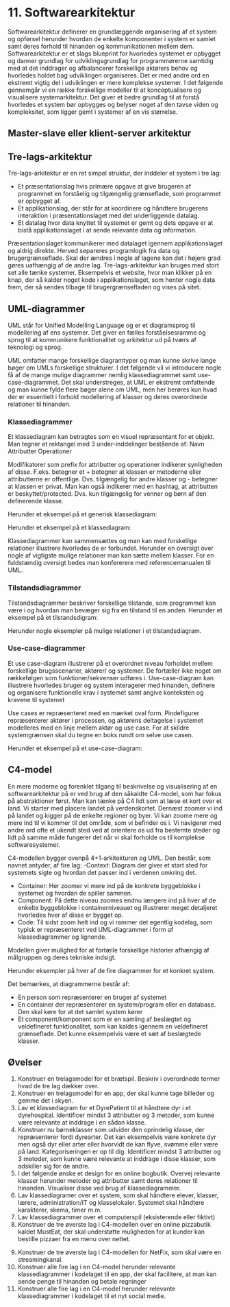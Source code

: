 # 11. Softwarearkitektur
Softwarearkitektur definerer en grundlæggende organisering af et system og opførsel herunder hvordan de enkelte komponenter i system er samlet samt deres forhold til hinanden og kommunikationen mellem dem. Softwarearkitektur er et slags blueprint for hvorledes systemet er opbygget og danner grundlag for udviklingsgrundlag for programmørerne samtidig med at det inddrager og afbalancerer forskellige aktørers behov og hvorledes holdet bag udviklingen organiseres.
Det er med andre ord en ekstremt vigtig del i udviklingen er mere komplekse systemer. 
I det følgende gennemgår vi en række forskellige modeller til at konceptualisere og visualisere systemarkitektur. Det giver et bedre grundlag til at forstå hvorledes et system bør opbygges og belyser noget af den tavse viden og kompleksitet, som ligger gemt i systemer af en vis størrelse.

## Master-slave eller klient-server arkitektur

## Tre-lags-arkitektur
Tre-lags-arkitektur er en ret simpel struktur, der inddeler et system i tre lag: 
- Et præsentationslag hvis primære opgave at give brugeren af programmet en forståelig og tilgængelig grænseflade, som programmet er opbygget af.
- Et applikationslag, der står for at koordinere og håndtere brugerens interaktion i præsentationslaget med det underliggende datalag. 
- Et datalag hvor data knyttet til systemet er gemt og dets opgave er at bistå applikationslaget i at sende relevante data og information. 

Præsentationslaget kommunikerer med datalaget igennem applikationslaget og aldrig direkte. Herved separeres programlogik fra data og brugergrænseflade. Skal der ændres i nogle af lagene kan det i højere grad gøres uafhængig af de andre lag.
Tre-lags-arkitektur kan bruges med stort set alle tænke systemer. Eksempelvis et website, hvor man klikker på en knap, der så kalder noget kode i applikationslaget, som henter nogle data frem, der så sendes tilbage til brugergrænsefladen og vises på sitet.

## UML-diagrammer
UML står for Unified Modelling Language og er et diagramsprog til modellering af ens systemer. 
Det giver en fælles forståelsesramme og sprog til at kommunikere funktionalitet og arkitektur ud på tværs af teknologi og sprog. 

UML omfatter mange forskellige diagramtyper og man kunne skrive lange bøger om UMLs forskellige strukturer. I det følgende vil vi introducere nogle få af de mange mulige diagrammer nemlig klassediagrammet samt use-case-diagrammet. Det skal understreges, at UML er ekstremt omfattende og man kunne fylde flere bøger alene om UML, men her berøres kun hvad der er essentielt i forhold modellering af klasser og deres overordnede relationer til hinanden.

### Klassediagrammer
Et klassediagram kan betragtes som en visuel repræsentant for et objekt. Man tegner et rektangel med 3 under-inddelinger bestående af:
Navn
Attributter
Operationer

Modifikatorer som prefix for attributter og operationer indikerer synligheden af disse. F.eks. betegner et + betegner at klassen er metoderne eller attributterne er offentlige. Dvs. tilgængelig for andre klasser og - betegner at klassen er privat. Man kan også indikerer med en hashtag, at attributten er beskyttet/protected. Dvs. kun tilgængelig for venner og børn af den definerende klasse.

Herunder et eksempel på et generisk klassediagram:

Herunder et eksempel på et klassediagram:

Klassediagrammer kan sammensættes og man kan med forskellige relationer illustrere hvorledes de er forbundet.
Herunder en oversigt over nogle af vigtigste mulige relationer man kan sætte mellem klasser. For en fuldstændig oversigt bedes man konfererere med referencemanualen til UML.

### Tilstandsdiagrammer
Tilstandsdiagrammer beskriver forskellige tilstande, som programmet kan være i og hvordan man bevæger sig fra en tilstand til en anden. Herunder et eksempel på et tilstandsdigram:

Herunder nogle eksempler på mulige relationer i et tilstandsdiagram.


### Use-case-diagrammer
Et use case-diagram illustrerer på et overordnet niveau forholdet mellem forskellige brugsscenarier, aktører/ og systemer. De fortæller ikke noget om rækkefølgen som funktioner/sekvenser udføres i.
Use-case-diagram kan illustrere hvorledes bruger og system interagerer med hinanden, definere og organisere funktionelle krav i systemet samt angive konteksten og kravene til systemet

Use cases er repræsenteret med en mærket oval form. Pindefigurer repræsenterer aktører i processen, og aktørens deltagelse i systemet modelleres med en linje mellem aktør og use case. For at skildre systemgrænsen skal du tegne en boks rundt om selve use casen.

Herunder et eksempel på et use-case-diagram:


## C4-model
En mere moderne og forenklet tilgang til  beskrivelse og visualisering af en  softwarearkitektur på er ved brug af den såkaldte C4-model, som har fokus på abstraktioner først. Man kan tænke på C4 lidt som at læse et kort over et land. Vi starter med placere landet på verdenskortet. Dernæst zoomer vi ind på landet og kigger på de enkelte regioner og byer. Vi kan zoome mere og mere ind til vi kommer til det område, som vi befinder os i. Vi navigerer med andre ord ofte et ukendt sted ved at orientere os ud fra bestemte steder og lidt på samme måde fungerer det når vi skal forholde os til komplekse softwaresystemer.

C4-modellen bygger ovenpå 4+1-arkitekturen og UML. Den består, som navnet antyder, af fire lag:
-Context: Diagram der giver et start sted for systemets sigte og hvordan det passer ind i verdenen omkring det.
- Container: Her zoomer vi mere ind på de konkrete byggeblokke i systemet og hvordan de spiller sammen. 
- Component: På dette niveau zoomes endnu længere ind på hver af de enkelte byggeblokke i containerniveauet og illustrerer meget detaljeret hvorledes hver af disse er bygget op. 
- Code: Til sidst zoom helt ind og vi rammer det egentlig kodelag, som typisk er repræsenteret ved UML-diagrammer i form af klassediagrammer og lignende.  

Modellen giver mulighed for at fortælle forskellige historier afhængig af målgruppen og deres tekniske indsigt. 

Herunder eksempler på hver af de fire diagrammer for et konkret system. 


Det bemærkes, at diagrammerne består af:

- En person som repræsenterer en bruger af systemet 
- En container der repræsenterer en system/program eller en database. Den skal køre for at det samlet system kører
- Et component/komponent som er en samling af beslægtet og veldefineret funktionalitet, som kan kaldes igennem en veldefineret grænseflade. Det kunne eksempelvis være et sæt af beslægtede klasser.

## Øvelser

1. Konstruer en trelagsmodel for et brætspil. Beskriv i overordnede termer hvad de tre lag dækker over. 
2. Konstruer en trelagsmodel for en app, der skal kunne tage billeder og gemme det i skyen.
3. Lav et klassediagram for et DyrePatient til at håndtere dyr i et dyrehospital. Identificer mindst 3 attributter og 3 metoder, som kunne være relevante at inddrage i en sådan klasse. 
4. Konstruer nu børneklasser som udvider den oprindelig klasse, der repræsenterer fordi dyrearter. Det kan eksempelvis være konkrete dyr men også dyr eller arter eller hvorvidt de kan flyve, svømme eller være på land. Kategoriseringen er op til dig. Identificer mindst 3 attributter og 3 metoder, som kunne være relevante at inddrage i disse klasser, som adskiller sig for de andre. 
5. I det følgende ønske et design for en online bogbutik. Overvej relevante klasser herunder metoder og attributter samt deres relationer til hinanden. Visualiser disse ved brug af klassediagrammer. 
6. Lav klassediagramer over et system, som skal håndtere elever, klasser, lærere, administration/IT og klasselokaler. Systemet skal håndtere karakterer, skema, timer m.m.
7. Lav klassediagrammer over et computerspil (eksisterende eller fiktivt)
8. Konstruer de tre øverste lag i C4-modellen over en online pizzabutik kaldet MustEat, der skal understøtte muligheden for at kunder kan bestille pizzaer fra en menu over nettet.
9) Konstruer de tre øverste lag i C4-modellen for NetFix, som skal være en streamingkanal. 
10) Konstruer alle fire lag i en C4-model herunder relevante klassediagrammer i kodelaget til en app, der skal facilitere, at man kan sende penge til hinanden og betale regninger
11) Konstruer alle fire lag i en C4-model herunder relevante klassediagrammer i kodelaget til et nyt social medie.